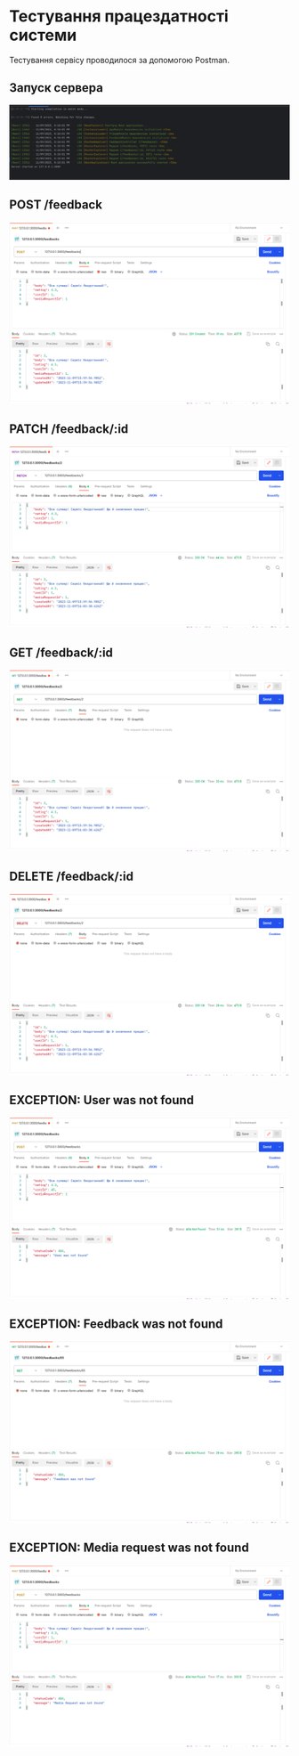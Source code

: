 # Тестування працездатності системи

Тестування сервісу проводилося за допомогою Postman.

## Запуск сервера

<p align="center">
    <img src="./media/start.png">
</p>

## POST /feedback

<p align="center">
    <img src="./media/post.png">
</p>

## PATCH /feedback/:id

<p align="center">
    <img src="./media/patch.png">
</p>

## GET /feedback/:id

<p align="center">
    <img src="./media/get.png">
</p>

## DELETE /feedback/:id

<p align="center">
    <img src="./media/delete.png">
</p>

## EXCEPTION: User was not found

<p align="center">
    <img src="./media/ex-user.png">
</p>

## EXCEPTION: Feedback was not found

<p align="center">
    <img src="./media/ex-feedback.png">
</p>

## EXCEPTION: Media request was not found

<p align="center">
    <img src="./media/ex-request.png">
</p>